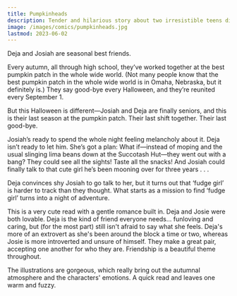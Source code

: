 ```yaml
---
title: Pumpkinheads
description: Tender and hilarious story about two irresistible teens discovering what it means to leave behind a place―and a person―with no regrets.
image: /images/comics/pumpkinheads.jpg
lastmod: 2023-06-02
---
```


Deja and Josiah are seasonal best friends.

Every autumn, all through high school, they’ve worked together at the best pumpkin patch in the whole wide world. (Not many people know that the best pumpkin patch in the whole wide world is in Omaha, Nebraska, but it definitely is.) They say good-bye every Halloween, and they’re reunited every September 1.

But this Halloween is different—Josiah and Deja are finally seniors, and this is their last season at the pumpkin patch. Their last shift together. Their last good-bye.

Josiah’s ready to spend the whole night feeling melancholy about it. Deja isn’t ready to let him. She’s got a plan: What if—instead of moping and the usual slinging lima beans down at the Succotash Hut—they went out with a bang? They could see all the sights! Taste all the snacks! And Josiah could finally talk to that cute girl he’s been mooning over for three years . . .

Deja convinces shy Josiah to go talk to her, but it turns out that ‘fudge girl’ is harder to track than they thought. What starts as a mission to find ‘fudge girl’ turns into a night of adventure. 

This is a very cute read with a gentle romance built in. Deja and Josie were both lovable. Deja is the kind of friend everyone needs... funloving and caring, but (for the most part) still isn't afraid to say what she feels. Deja's more of an extrovert as she's been around the block a time or two, whereas Josie is more introverted and unsure of himself. They make a great pair, accepting one another for who they are. Friendship is a beautiful theme throughout.

The illustrations are gorgeous, which really bring out the autumnal atmosphere and the characters' emotions. A quick read and leaves one warm and fuzzy.
